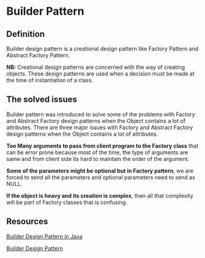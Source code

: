 # Builder Pattern
## Definition
Builder design pattern is a creational design pattern like Factory Pattern and Abstract Factory Pattern.

**NB:** Creational design patterns are concerned with the way of creating objects. These design patterns are used when a decision must be made at the time of instantiation of a class.

## The solved issues
Builder pattern was introduced to solve some of the problems with Factory and Abstract Factory design patterns when the Object contains a lot of attributes. There are three major issues with Factory and Abstract Factory design patterns when the Object contains a lot of attributes.

**Too Many arguments to pass from client program to the Factory class** that can be error prone because most of the time, the type of arguments are same and from client side its hard to maintain the order of the argument.

**Some of the parameters might be optional but in Factory pattern**, we are forced to send all the parameters and optional parameters need to send as NULL.

**If the object is heavy and its creation is complex**, then all that complexity will be part of Factory classes that is confusing.

## Resources
<a href= "https://www.digitalocean.com/community/tutorials/builder-design-pattern-in-java" >Builder Design Pattern in Java</a>

<a href= "https://www.baeldung.com/creational-design-patterns#builder" >Builder Design Pattern<a>
